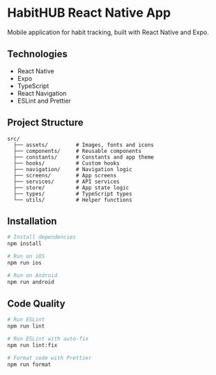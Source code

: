 # HabitHUB React Native App

Mobile application for habit tracking, built with React Native and Expo.

## Technologies

- React Native
- Expo
- TypeScript
- React Navigation
- ESLint and Prettier

## Project Structure

```
src/
  ├── assets/         # Images, fonts and icons
  ├── components/     # Reusable components
  ├── constants/      # Constants and app theme
  ├── hooks/          # Custom hooks
  ├── navigation/     # Navigation logic
  ├── screens/        # App screens
  ├── services/       # API services
  ├── store/          # App state logic
  ├── types/          # TypeScript types
  └── utils/          # Helper functions
```

## Installation

```bash
# Install dependencies
npm install

# Run on iOS
npm run ios

# Run on Android
npm run android

```

## Code Quality

```bash
# Run ESLint
npm run lint

# Run ESLint with auto-fix
npm run lint:fix

# Format code with Prettier
npm run format
```
